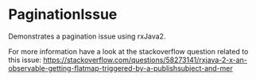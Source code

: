 # PaginationIssue

Demonstrates a pagination issue using rxJava2.

For more information have a look at the stackoverflow question related to this issue:
https://stackoverflow.com/questions/58273141/rxjava-2-x-an-observable-getting-flatmap-triggered-by-a-publishsubject-and-mer
